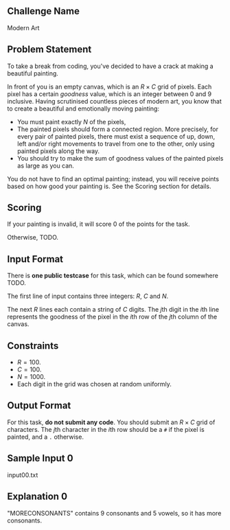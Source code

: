 ## Challenge Name

Modern Art

## Problem Statement

To take a break from coding, you've decided to have a crack at making a beautiful painting.

In front of you is an empty canvas, which is an $R \times C$ grid of pixels.
Each pixel has a certain *goodness* value, which is an integer between $0$ and $9$ inclusive.
Having scrutinised countless pieces of modern art, you know that to create a beautiful and emotionally moving painting:

- You must paint exactly $N$ of the pixels,
- The painted pixels should form a connected region. More precisely, for every pair of painted pixels, there must exist a sequence of
  up, down, left and/or right movements to travel from one to the other, only using painted pixels along the way.
- You should try to make the sum of goodness values of the painted pixels as large as you can.

You do not have to find an optimal painting;
instead, you will receive points based on how good your painting is. See the Scoring section for details.

## Scoring

If your painting is invalid, it will score $0%$ of the points for the task.

Otherwise, TODO.

## Input Format

There is **one public testcase** for this task, which can be found somewhere TODO.

The first line of input contains three integers: $R$, $C$ and $N$.

The next $R$ lines each contain a string of $C$ digits.
The $j$th digit in the $i$th line represents the goodness of the pixel in
the $i$th row of the $j$th column of the canvas.

## Constraints

- $R = 100$.
- $C = 100$.
- $N = 1000$.
- Each digit in the grid was chosen at random uniformly.

## Output Format

For this task, **do not submit any code**.
You should submit an $R \times C$ grid of characters.
The $j$th character in the $i$th row should be a `#` if the pixel is painted, and a `.` otherwise.

## Sample Input 0

input00.txt

## Explanation 0

"MORECONSONANTS" contains 9 consonants and 5 vowels, so it has more consonants.